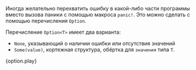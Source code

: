 Иногда желательно перехватить ошибку в какой-либо части программы
вместо вызова паники с помощью макроса `panic!`. Это можно сделать
с помощью перечисления `Option`.

Перечисление `Option<T>` имеет два варианта:

* `None`, указывающий о наличии ошибки или отсутствия значений
* `Some(value)`, кортежная структура, обёртка для `значения` типа `T`.

{option.play}
